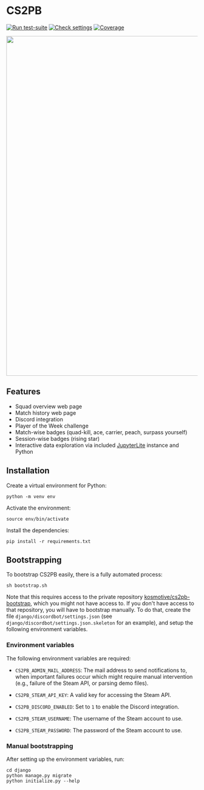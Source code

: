 # CS2PB

[![Run test-suite](https://github.com/kosmotive/cs2pb/actions/workflows/testsuite.yml/badge.svg)](https://github.com/kosmotive/cs2pb/actions/workflows/testsuite.yml)
[![Check settings](https://github.com/kosmotive/cs2pb/actions/workflows/check-settings.yml/badge.svg)](https://github.com/kosmotive/cs2pb/actions/workflows/check-settings.yml)
[![Coverage](https://img.shields.io/endpoint?url=https://gist.githubusercontent.com/kostrykin/48d2e30f4e914519ccb60090cf2ee742/raw/cs2pb.json)](https://github.com/kosmotive/cs2pb/actions/workflows/testsuite.yml)

<img width="894" src="https://github.com/user-attachments/assets/b25b17c1-6636-4a01-9f52-4c761c2a033f">

## Features

- Squad overview web page
- Match history web page
- Discord integration
- Player of the Week challenge
- Match-wise badges (quad-kill, ace, carrier, peach, surpass yourself)
- Session-wise badges (rising star)
- Interactive data exploration via included [JupyterLite](https://github.com/jupyterlite) instance and Python

## Installation

Create a virtual environment for Python:
```
python -m venv env
```

Activate the environment:
```
source env/bin/activate
```

Install the dependencies:
```
pip install -r requirements.txt
```

## Bootstrapping

To bootstrap CS2PB easily, there is a fully automated process:
```
sh bootstrap.sh
```
Note that this requires access to the private repository [kosmotive/cs2pb-bootstrap](https://github.com/kosmotive/cs2pb-bootstrap), which you might not have access to. If you don't have access to that repository, you will have to bootstrap manually. To do that, create the file `django/discordbot/settings.json` (see `django/discordbot/settings.json.skeleton` for an example), and setup the following environment variables.

### Environment variables

The following environment variables are required:

- `CS2PB_ADMIN_MAIL_ADDRESS`: The mail address to send notifications to, when important failures occur which might require manual intervention (e.g., failure of the Steam API, or parsing demo files).

- `CS2PB_STEAM_API_KEY`: A valid key for accessing the Steam API.

- `CS2PB_DISCORD_ENABLED`: Set to `1` to enable the Discord integration.

- `CS2PB_STEAM_USERNAME`: The username of the Steam account to use.

- `CS2PB_STEAM_PASSWORD`: The password of the Steam account to use.

### Manual bootstrapping

After setting up the environment variables, run:
```
cd django
python manage.py migrate
python initialize.py --help
```